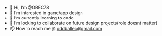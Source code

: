 - 👋 Hi, I’m @OBEC78
- 👀 I’m interested in game/app design
- 🌱 I’m currently learning to code
- 💞️ I’m looking to collaborate on future design projects(role doesnt matter)
- 📫 How to reach me @ oddballec@gmail.com
<!---
OBEC78/OBEC78 is a ✨ special ✨ repository because its `README.md` (this file) appears on your GitHub profile.
You can click the Preview link to take a look at your changes.
--->
